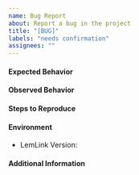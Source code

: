 ```yaml
---
name: Bug Report
about: Report a bug in the project
title: "[BUG]"
labels: "needs confirmation"
assignees: ""
---
```


#### Expected Behavior
<!-- Concisely describe the behavior you expected -->

#### Observed Behavior
<!-- Concisely describe the behavior you observed -->

#### Steps to Reproduce
<!-- Provide a link to a live example, or an unambiguous set of steps to reproduce this bug. Include code to reproduce, if relevant -->

#### Environment
<!-- Please provide the following information -->

 - LemLink Version: <!-- (e.g. 0.4.5) -->

#### Additional Information
<!-- Add any other relevant information about the problem here -->
<!-- This includes screenshots, code snippets, videos, anything you think is relevant -->
